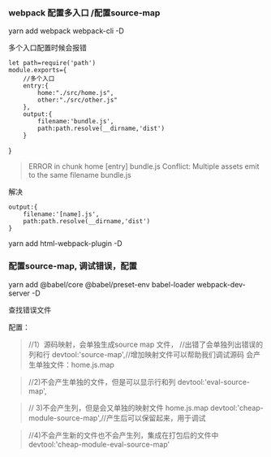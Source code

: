 ### webpack 配置多入口 /配置source-map

yarn add webpack webpack-cli -D

多个入口配置时候会报错

	let path=require('path')
	module.exports={
		//多个入口
		entry:{
			home:"./src/home.js",
			other:"./src/other.js"
		},
		output:{
			filename:'bundle.js',
			path:path.resolve(__dirname,'dist')
		}
  } 	

> ERROR in chunk home [entry]
bundle.js
Conflict: Multiple assets emit to the same filename bundle.js

解决

	output:{
		filename:'[name].js',
		path:path.resolve(__dirname,'dist')
	}

yarn add html-webpack-plugin -D


### 配置source-map, 调试错误，配置

yarn add @babel/core @babel/preset-env babel-loader webpack-dev-server -D

<!-- console.lo is not a function -->

查找错误文件

配置：
>//1）源码映射，会单独生成source map 文件，
//出错了会单独列出错误的列和行
devtool:'source-map',//增加映射文件可以帮助我们调试源码
会产生单独文件：home.js.map

>	//2)不会产生单独的文件，但是可以显示行和列
devtool:'eval-source-map',

>	// 3)不会产生列，但是会又单独的映射文件 home.js.map
devtool:'cheap-module-source-map',//产生后可以保留起来，用于调试

>	//4)不会产生新的文件也不会产生列，集成在打包后的文件中
devtool:'cheap-module-eval-source-map'